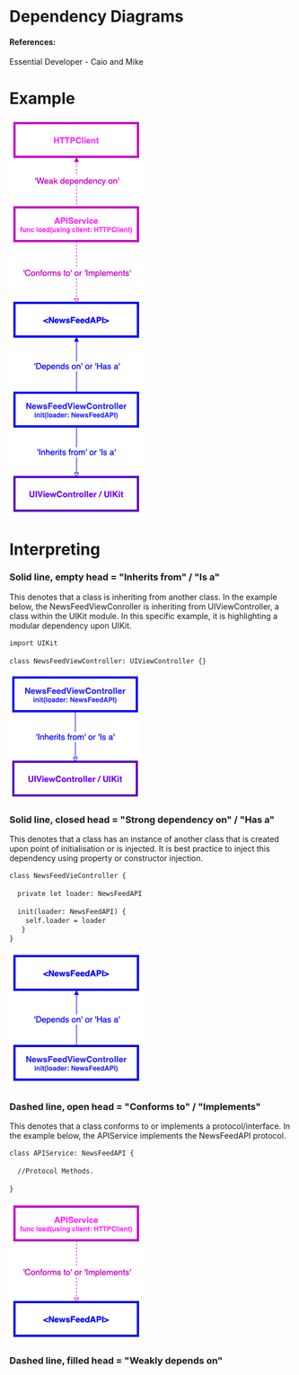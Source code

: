 # Dependency Diagrams
#### References:
Essential Developer - Caio and Mike

# Example
![Dependency Diagram](/DependencyDiagramExample.png)

# Interpreting
### Solid line, empty head = "Inherits from" / "Is a"
This denotes that a class is inheriting from another class. In the example below, the NewsFeedViewConroller is inheriting from UIViewController, a class within the UIKit module. In this specific example, it is highlighting a modular dependency upon UIKit.

```
import UIKit

class NewsFeedViewController: UIViewController {}
```

![Inherits From](/InheritsFrom.png)


### Solid line, closed head = "Strong dependency on" / "Has a"
This denotes that a class has an instance of another class that is created upon point of initialisation or is injected. It is best practice to inject this dependency using property or constructor injection.

```
class NewsFeedVieController {

  private let loader: NewsFeedAPI
  
  init(loader: NewsFeedAPI) {
    self.loader = loader 
   }
}
```

![Depends On](/DependsOn.png)

### Dashed line, open head = "Conforms to" / "Implements"
This denotes that a class conforms to or implements a protocol/interface. In the example below, the APIService implements the NewsFeedAPI protocol.
```
class APIService: NewsFeedAPI {

  //Protocol Methods.

}
```
![Depends On](/ConformsTo.png)


### Dashed line, filled head = "Weakly depends on"


